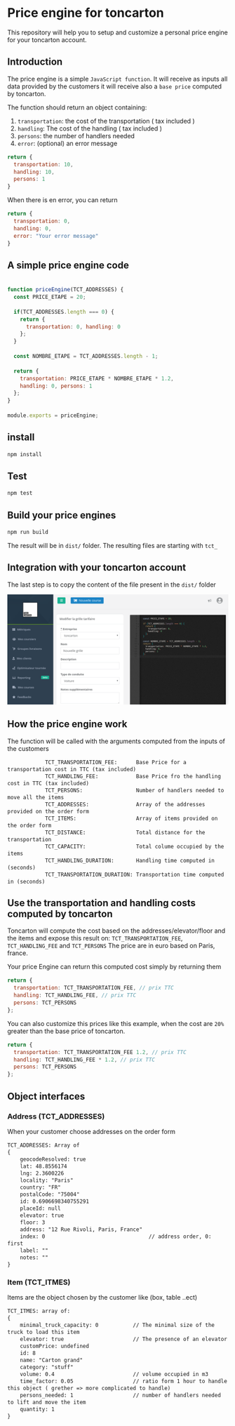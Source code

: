 # Price engine for toncarton

This repository will help you to setup and customize a personal price engine for your toncarton account.

## Introduction
The price engine is a simple `JavaScript function`.
It will receive as inputs all data provided by the customers
it will receive also a `base price` computed by toncarton.

The function should return an object containing:
1. `transportation`: the cost of the transportation ( tax included )
2. `handling`: The cost of the handling ( tax included )
3. `persons`: the number of handlers needed
4. `error`: (optional) an error message

```javascript
return {
  transportation: 10,
  handling: 10,
  persons: 1
}
```

When there is en error, you can return

```javascript
return {
  transportation: 0,
  handling: 0,
  error: "Your error message"
}
```

## A simple price engine code

```javascript

function priceEngine(TCT_ADDRESSES) {
  const PRICE_ETAPE = 20;

  if(TCT_ADDRESSES.length === 0) {
    return {
      transportation: 0, handling: 0
    };
  }

  const NOMBRE_ETAPE = TCT_ADDRESSES.length - 1;

  return {
    transportation: PRICE_ETAPE * NOMBRE_ETAPE * 1.2,
    handling: 0, persons: 1
  };
}

module.exports = priceEngine;
```

## install

```bash
npm install
```

## Test
```bash
npm test
```
## Build your price engines
```bash
npm run build
```

The result will be in `dist/` folder.
The resulting files are starting with `tct_`

## Integration with your toncarton account
The last step is to copy the content of the file present in the `dist/` folder

![Image of toncarton price engine panel](/doc/images/tct_copy_engine.png)


## How the price engine work
The function will be called with the arguments computed from the inputs of the customers
```
            TCT_TRANSPORTATION_FEE:      Base Price for a transportation cost in TTC (tax included)
            TCT_HANDLING_FEE:            Base Price fro the handling cost in TTC (tax included)
            TCT_PERSONS:                 Number of handlers needed to move all the items
            TCT_ADDRESSES:               Array of the addresses provided on the order form
            TCT_ITEMS:                   Array of items provided on the order form
            TCT_DISTANCE:                Total distance for the transportation
            TCT_CAPACITY:                Total colume occupied by the items
            TCT_HANDLING_DURATION:       Handling time computed in (seconds)
            TCT_TRANSPORTATION_DURATION: Transportation time computed in (seconds)
```

## Use the transportation and handling costs computed by toncarton
Toncarton will compute the cost based on the addresses/elevator/floor and the items and expose this result on:
`TCT_TRANSPORTATION_FEE`, `TCT_HANDLING_FEE` and `TCT_PERSONS`
The price are in euro based on Paris, france.

Your price Engine can return this computed cost simply by returning them
```javascript
return {
  transportation: TCT_TRANSPORTATION_FEE, // prix TTC
  handling: TCT_HANDLING_FEE, // prix TTC
  persons: TCT_PERSONS
};
```

You can also customize this prices like this example, when the cost are `20%` greater than the base price of toncarton.

```javascript
return {
  transportation: TCT_TRANSPORTATION_FEE 1.2, // prix TTC
  handling: TCT_HANDLING_FEE * 1.2, // prix TTC
  persons: TCT_PERSONS
};
```

## Object interfaces

### Address (TCT_ADDRESSES)

When your customer choose addresses on the order form

```
TCT_ADDRESSES: Array of
{
    geocodeResolved: true
    lat: 48.8556174
    lng: 2.3600226
    locality: "Paris"
    country: "FR"
    postalCode: "75004"
    id: 0.6906698340755291
    placeId: null
    elevator: true  
    floor: 3  
    address: "12 Rue Rivoli, Paris, France"
    index: 0                                 // address order, 0: first
    label: ""
    notes: ""
}

```

### Item (TCT_ITMES)

Items are the object chosen by the customer like (box, table ..ect)

```
TCT_ITMES: array of:
{
    minimal_truck_capacity: 0           // The minimal size of the truck to load this item
    elevator: true                      // The presence of an elevator
    customPrice: undefined
    id: 8
    name: "Carton grand"
    category: "stuff"
    volume: 0.4                         // volume occupied in m3
    time_factor: 0.05                   // ratio form 1 hour to handle this object ( grether => more complicated to handle)
    persons_needed: 1                   // number of handlers needed to lift and move the item
    quantity: 1
}
```
